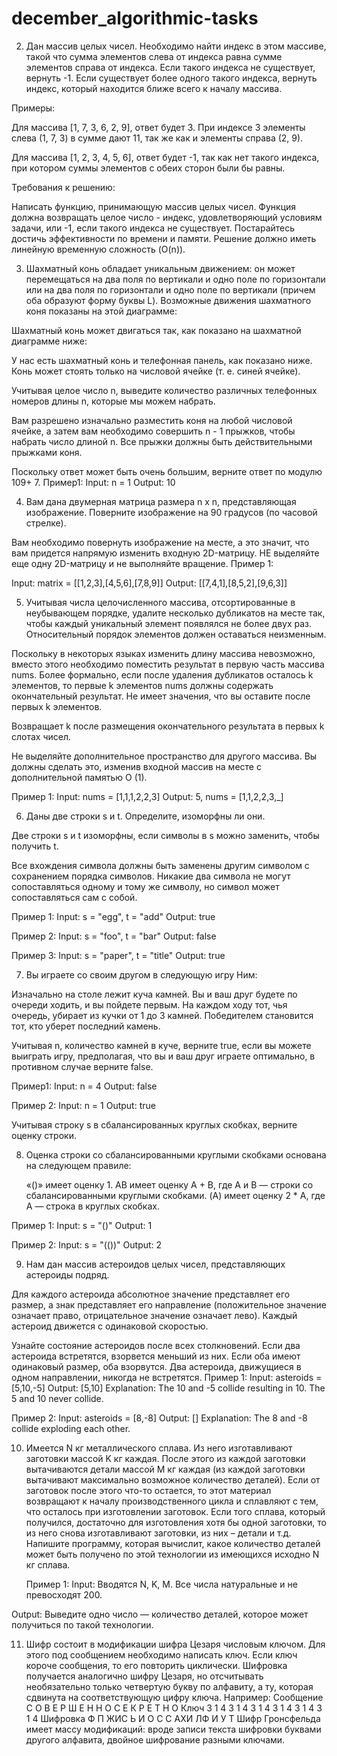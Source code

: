 # december_algorithmic-tasks


2. Дан массив целых чисел. Необходимо найти индекс в этом массиве, такой что сумма элементов слева от индекса равна сумме элементов справа от индекса. Если такого индекса не существует, вернуть -1. Если существует более одного такого индекса, вернуть индекс, который находится ближе всего к началу массива.

Примеры:

Для массива [1, 7, 3, 6, 2, 9], ответ будет 3. При индексе 3 элементы слева (1, 7, 3) в сумме дают 11, так же как и элементы справа (2, 9).

Для массива [1, 2, 3, 4, 5, 6], ответ будет -1, так как нет такого индекса, при котором суммы элементов с обеих сторон были бы равны.

Требования к решению:

Написать функцию, принимающую массив целых чисел.
Функция должна возвращать целое число - индекс, удовлетворяющий условиям задачи, или -1, если такого индекса не существует.
Постарайтесь достичь эффективности по времени и памяти. Решение должно иметь линейную временную сложность (O(n)).

3. Шахматный конь обладает уникальным движением: он может перемещаться на два поля по вертикали и одно поле по горизонтали или на два поля по горизонтали и одно поле по вертикали (причем оба образуют форму буквы L). Возможные движения шахматного коня показаны на этой диаграмме:

Шахматный конь может двигаться так, как показано на шахматной диаграмме ниже:

У нас есть шахматный конь и телефонная панель, как показано ниже. Конь может стоять только на числовой ячейке (т. е. синей ячейке).

Учитывая целое число n, выведите количество различных телефонных номеров длины n, которые мы можем набрать.

Вам разрешено изначально разместить коня на любой числовой ячейке, а затем вам необходимо совершить n - 1 прыжков, чтобы набрать число длиной n. Все прыжки должны быть действительными прыжками коня.

Поскольку ответ может быть очень большим, верните ответ по модулю 109+ 7.
Пример1:
Input: n = 1
Output: 10
	
4. Вам дана двумерная матрица размера n x n, представляющая изображение. Поверните изображение на 90 градусов (по часовой стрелке).

Вам необходимо повернуть изображение на месте, а это значит, что вам придется напрямую изменить входную 2D-матрицу. НЕ выделяйте еще одну 2D-матрицу и не выполняйте вращение.
Пример 1:

Input: matrix = [[1,2,3],[4,5,6],[7,8,9]]
Output: [[7,4,1],[8,5,2],[9,6,3]]

5. Учитывая числа целочисленного массива, отсортированные в неубывающем порядке, удалите несколько дубликатов на месте так, чтобы каждый уникальный элемент появлялся не более двух раз. Относительный порядок элементов должен оставаться неизменным.

Поскольку в некоторых языках изменить длину массива невозможно, вместо этого необходимо поместить результат в первую часть массива nums. Более формально, если после удаления дубликатов осталось k элементов, то первые k элементов nums должны содержать окончательный результат. Не имеет значения, что вы оставите после первых k элементов.

Возвращает k после размещения окончательного результата в первых k слотах чисел.

Не выделяйте дополнительное пространство для другого массива. Вы должны сделать это, изменив входной массив на месте с дополнительной памятью O (1).

Пример 1:
Input: nums = [1,1,1,2,2,3]
Output: 5, nums = [1,1,2,2,3,_]

6. Даны две строки s и t. Определите, изоморфны ли они.

Две строки s и t изоморфны, если символы в s можно заменить, чтобы получить t.

Все вхождения символа должны быть заменены другим символом с сохранением порядка символов. Никакие два символа не могут сопоставляться одному и тому же символу, но символ может сопоставляться сам с собой.




Пример 1:
Input: s = "egg", t = "add"
Output: true

Пример 2:
Input: s = "foo", t = "bar"
Output: false

Пример 3:
Input: s = "paper", t = "title"
Output: true

7. Вы играете со своим другом в следующую игру Ним:

Изначально на столе лежит куча камней.
Вы и ваш друг будете по очереди ходить, и вы пойдете первым.
На каждом ходу тот, чья очередь, убирает из кучки от 1 до 3 камней.
Победителем становится тот, кто уберет последний камень.

Учитывая n, количество камней в куче, верните true, если вы можете выиграть игру, предполагая, что вы и ваш друг играете оптимально, в противном случае верните false.

Пример1:
Input: n = 4
Output: false

Пример 2:
Input: n = 1
Output: true

 Учитывая строку s в сбалансированных круглых скобках, верните оценку строки.

8. Оценка строки со сбалансированными круглыми скобками основана на следующем правиле:

    «()» имеет оценку 1.
    AB имеет оценку A + B, где A и B — строки со сбалансированными круглыми скобками.
    (A) имеет оценку 2 * A, где A — строка в круглых скобках.







Пример 1:
Input: s = "()"
Output: 1

Пример 2:
Input: s = "(())"
Output: 2

9. Нам дан массив астероидов целых чисел, представляющих астероиды подряд.

Для каждого астероида абсолютное значение представляет его размер, а знак представляет его направление (положительное значение означает право, отрицательное значение означает лево). Каждый астероид движется с одинаковой скоростью.

Узнайте состояние астероидов после всех столкновений. Если два астероида встретятся, взорвется меньший из них. Если оба имеют одинаковый размер, оба взорвутся. Два астероида, движущиеся в одном направлении, никогда не встретятся.
Пример 1:
Input: asteroids = [5,10,-5]
Output: [5,10]
Explanation: The 10 and -5 collide resulting in 10. The 5 and 10 never collide.

Пример 2:
Input: asteroids = [8,-8]
Output: []
Explanation: The 8 and -8 collide exploding each other.





10. Имеется N кг металлического сплава. Из него изготавливают заготовки массой K кг каждая. После этого из каждой заготовки вытачиваются детали массой M кг каждая (из каждой заготовки вытачивают максимально возможное количество деталей). Если от заготовок после этого что-то остается, то этот материал возвращают к началу производственного цикла и сплавляют с тем, что осталось при изготовлении заготовок. Если того сплава, который получился, достаточно для изготовления хотя бы одной заготовки, то из него снова изготавливают заготовки, из них – детали и т.д. Напишите программу, которая вычислит, какое количество деталей может быть получено по этой технологии из имеющихся исходно N кг сплава.
	




	Пример 1: 
Input: Вводятся N, K, M. Все числа натуральные и не превосходят 200.

Output: Выведите одно число — количество деталей, которое может получиться по такой технологии.

11. Шифр состоит в модификации шифра Цезаря числовым ключом. Для этого
под сообщением необходимо написать ключ. Если ключ короче сообщения, то
его повторить циклически. Шифровка получается аналогично шифру Цезаря, но
отсчитывать необязательно только четвертую букву по алфавиту, а ту, которая
сдвинута на соответствующую цифру ключа.
Например:
Сообщение С О В Е Р Ш Е Н Н О С Е К Р Е Т Н О
Ключ 3 1 4 3 1 4 3 1 4 3 1 4 3 1 4 3 1 4
Шифровка Ф П ЖИС Ь И О С С АХИ ЛФ И У Т
Шифр Гронсфельда имеет массу модификаций: вроде записи текста
шифровки буквами другого алфавита, двойное шифрование разными ключами.

